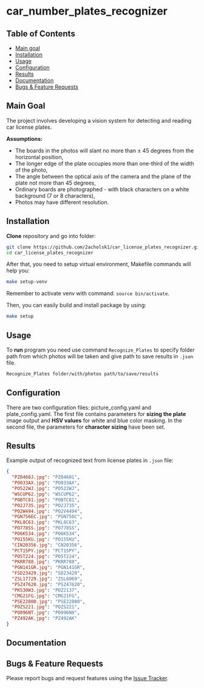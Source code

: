 # car_number_plates_recognizer


## Table of Contents
- [Main goal](#main-goal)
- [Installation](#installation)
- [Usage](#usage)
- [Configuration](#configuration)
- [Results](#results)
- [Documentation](#documentation)
- [Bugs & Feature Requests](#bugs--feature-requests)

## Main Goal

The project involves developing a vision system for detecting and reading car license plates.

**Assumptions:**
- The boards in the photos will slant no more than ± 45 degrees from the horizontal position,
- The longer edge of the plate occupies more than one-third of the width of the photo,
- The angle between the optical axis of the camera and the plane of the plate not more than 45 degrees,
- Ordinary boards are photographed - with black characters on a white background (7 or 8 characters),
- Photos may have different resolution.


## Installation

**Clone** repository and go into folder:
```bash
git clone https://github.com/2acholsk1/car_license_plates_recognizer.git
cd car_license_plates_recognizer
```

After that, you need to setup virtual environment, Makefile commands will help you:
```bash
make setup-venv
```
Remember to activate venv with command: `source bin/activate`.

Then, you can easily build and install package by using:
```bash
make setup
```

## Usage

To **run** program you need use command `Recognize_Plates` to specify folder path from which photos will be taken and give path to save results in `.json` file.
```bash
Recognize_Plates folder/with/photos path/to/save/results
```

## Configuration

There are two configuration files: picture_config.yaml and plate_config.yaml. The first file contains parameters for **sizing the plate** image output and **HSV values** for white and blue color masking. In the second file, the parameters for **character sizing** have been set.


## Results

Example output of recognized text from license plates in `.json` file:
```json
{
  "PZ0460J.jpg": "PZ04601",
  "PO033AX.jpg": "PO033AX",
  "PO522WJ.jpg": "PO522WJ",
  "WSCUP62.jpg": "WSCUP62",
  "POBTC81.jpg": "POBTC81",
  "PO2J735.jpg": "PO2J735",
  "PO2W494.jpg": "PO2V4494",
  "PGN756EC.jpg": "PGN756C",
  "PKL8C63.jpg": "PKL8C63",
  "PO778SS.jpg": "PO778SS",
  "PO6K534.jpg": "PO6K534",
  "PO155KU.jpg": "PO155KU",
  "CIN20356.jpg": "CN20356",
  "PCT15PY.jpg": "PCT15PY",
  "PO5T224.jpg": "PO5T224",
  "PKRR788.jpg": "PKRR788",
  "PGN141GR.jpg": "PGN141GR",
  "FSD23429.jpg": "SD23429",
  "ZSL17729.jpg": "ZSL6069",
  "PSZ47620.jpg": "PSZ47620",
  "PKS30W3.jpg": "POZ2137",
  "CMG21FG.jpg": "CMG21FG",
  "PSE22800.jpg": "PSE22800",
  "POZS221.jpg": "POZS221",
  "PO096NT.jpg": "PO096N8",
  "PZ492AK.jpg": "PZ492AK"
}
```

## Documentation



## Bugs & Feature Requests

Please report bugs and request features using the [Issue Tracker](https://github.com/2acholsk1/car_license_plates_recognizer/issues).

